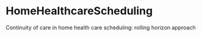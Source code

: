 # HomeHealthcareScheduling
Continuity of care in home health care scheduling: rolling horizon approach
